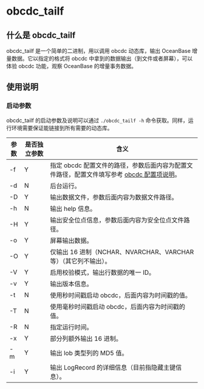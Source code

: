# obcdc_tailf

## 什么是 obcdc_tailf

obcdc_tailf 是一个简单的二进制，用以调用 obcdc 动态库，输出 OceanBase 增量数据。它以指定的格式将 obcdc 中拿到的数据输出（到文件或者屏幕），可以体验 obcdc 功能，观察 OceanBase 的增量事务数据。

## 使用说明

### 启动参数

obcdc_tailf 的启动参数及说明可以通过 `./obcdc_tailf -h` 命令获取。同样，运行环境需要保证能链接到所有需要的动态库。

| 参数 | 是否独立参数 |                                                    含义                                                     |
|----|--------|-----------------------------------------------------------------------------------------------------------|
| -f | Y      | 指定 obcdc 配置文件的路径，参数后面内容为配置文件路径，配置文件填写参考 [obcdc 配置项说明](../2.liboblog-parameters/2.liboblog-configuration-items.md)。 |
| -d | N      | 后台运行。                                                                                                     |
| -D | Y      | 输出数据文件，参数后面内容为数据文件路径。                                                                                     |
| -h | N      | 输出 help 信息。                                                                                               |
| -H | Y      | 输出安全位点信息，参数后面内容为安全位点文件路径。                                                                                 |
| -o | Y      | 屏幕输出数据。                                                                                                   |
| -O | Y      | 仅输出 16 进制（NCHAR、NVARCHAR、VARCHAR 等）（其它列不输出）。                                                              |
| -V | Y      | 启用校验模式，输出行数据的唯一 ID。                                                                                       |
| -v | Y      | 输出版本信息。                                                                                                   |
| -t | N      | 使用秒时间戳启动 obcdc，后面内容为时间戳的值。                                                                             |
| -T | N      | 使用毫秒时间戳启动 obcdc，后面内容为时间戳的值。                                                                            |
| -R | N      | 指定运行时间。                                                                                                   |
| -x | Y      | 部分列额外输出 16 进制。                                                                                            |
| -m | Y      | 输出 lob 类型列的 MD5 值。                                                                                        |
| -i | Y      | 输出 LogRecord 的详细信息（目前指隐藏主键信息）。                                                                            |
